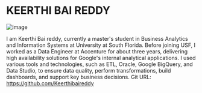 # KEERTHI BAI REDDY

![image](https://github.com/Keerthibaireddy/Introduction/assets/122506763/dfcea85a-df23-4400-bc05-9675bae503e0)

I am Keerthi Bai reddy, currently a master's student in Business Analytics and Information Systems at University at South Florida. Before joining USF, I worked as a Data Engineer at Accenture for about three years, delivering high availability solutions for Google's internal analytical applications. I used various tools and technologies, such as ETL, Oracle, Google BigQuery, and Data Studio, to ensure data quality, perform transformations, build dashboards, and support key business decisions.
Git URL: https://github.com/Keerthibaireddy




